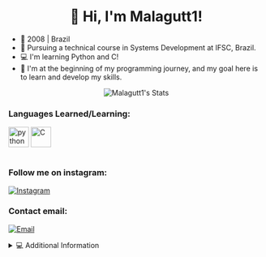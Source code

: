 <h1 align="center">👋 Hi, I'm Malagutt1! </h1>

* 🌟 2008 | Brazil  
* 🎒 Pursuing a technical course in Systems Development at IFSC, Brazil.  
* 💻 I'm learning Python and C!  
* 🔧 I'm at the beginning of my programming journey, and my goal here is to learn and develop my skills.

<p align="center">
  <img src="https://github-readme-stats.vercel.app/api?username=Malagutt1&show_icons=true&theme=midnight-purple&icon_color=E2322B&title_color=e2322b&hide=prs,issues&count_private=true&card_width=400" alt="Malagutt1's Stats" />
</p>


### Languages Learned/Learning:
<div style="display: inline_block">
  <img align="center" alt="python" height ="40" width= "40" src="https://cdn.jsdelivr.net/gh/devicons/devicon@latest/icons/python/python-original.svg"/>
  <img align="center" alt="C" height ="40" width= "40" src="https://cdn.jsdelivr.net/gh/devicons/devicon@latest/icons/c/c-original.svg"/>
</div><br/>

  ### Follow me on instagram:
  [![Instagram](https://img.shields.io/badge/Instagram-0079DB?style=for-the-badge&logo=instagram&logoColor=white)](https://www.instagram.com/_malagutt1_/)
  
  ### Contact email:
  [![Email](https://img.shields.io/badge/Gmail-D14836?style=for-the-badge&logo=gmail&logoColor=white)](mailto:kaua.mm2008@aluno.ifsc.edu.br)

<details>
   <summary>💻 Additional Information</summary>
  
    -I have a keen interest in Artificial Intelligence.
    -Always eager to learn new programming languages 
</details>
